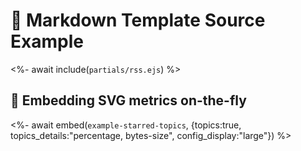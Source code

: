# 📒 Markdown Template Source Example

<%- await include(`partials/rss.ejs`) %>

## 🎈 Embedding SVG metrics on-the-fly

<%- await embed(`example-starred-topics`, {topics:true, topics_details:"percentage, bytes-size", config_display:"large"}) %>
